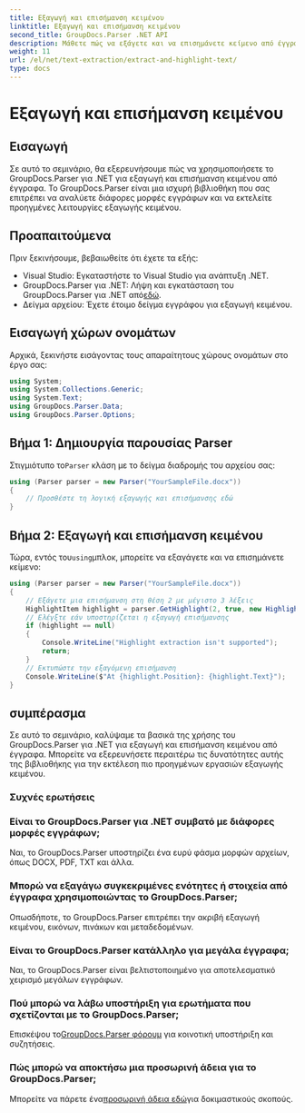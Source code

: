 ```yaml
---
title: Εξαγωγή και επισήμανση κειμένου
linktitle: Εξαγωγή και επισήμανση κειμένου
second_title: GroupDocs.Parser .NET API
description: Μάθετε πώς να εξάγετε και να επισημάνετε κείμενο από έγγραφα χρησιμοποιώντας το GroupDocs.Parser για .NET. Εύκολα βήματα για αποτελεσματική εξαγωγή κειμένου στα έργα σας .NET.
weight: 11
url: /el/net/text-extraction/extract-and-highlight-text/
type: docs
---
```

# Εξαγωγή και επισήμανση κειμένου

## Εισαγωγή
Σε αυτό το σεμινάριο, θα εξερευνήσουμε πώς να χρησιμοποιήσετε το GroupDocs.Parser για .NET για εξαγωγή και επισήμανση κειμένου από έγγραφα. Το GroupDocs.Parser είναι μια ισχυρή βιβλιοθήκη που σας επιτρέπει να αναλύετε διάφορες μορφές εγγράφων και να εκτελείτε προηγμένες λειτουργίες εξαγωγής κειμένου.
## Προαπαιτούμενα
Πριν ξεκινήσουμε, βεβαιωθείτε ότι έχετε τα εξής:
- Visual Studio: Εγκαταστήστε το Visual Studio για ανάπτυξη .NET.
-  GroupDocs.Parser για .NET: Λήψη και εγκατάσταση του GroupDocs.Parser για .NET από[εδώ](https://releases.groupdocs.com/parser/net/).
- Δείγμα αρχείου: Έχετε έτοιμο δείγμα εγγράφου για εξαγωγή κειμένου.

## Εισαγωγή χώρων ονομάτων
Αρχικά, ξεκινήστε εισάγοντας τους απαραίτητους χώρους ονομάτων στο έργο σας:
```csharp
using System;
using System.Collections.Generic;
using System.Text;
using GroupDocs.Parser.Data;
using GroupDocs.Parser.Options;
```
## Βήμα 1: Δημιουργία παρουσίας Parser
 Στιγμιότυπο το`Parser` κλάση με το δείγμα διαδρομής του αρχείου σας:
```csharp
using (Parser parser = new Parser("YourSampleFile.docx"))
{
    // Προσθέστε τη λογική εξαγωγής και επισήμανσης εδώ
}
```
## Βήμα 2: Εξαγωγή και επισήμανση κειμένου
 Τώρα, εντός του`using`μπλοκ, μπορείτε να εξαγάγετε και να επισημάνετε κείμενο:
```csharp
using (Parser parser = new Parser("YourSampleFile.docx"))
{
    // Εξάγετε μια επισήμανση στη θέση 2 με μέγιστο 3 λέξεις
    HighlightItem highlight = parser.GetHighlight(2, true, new HighlightOptions(3));
    // Ελέγξτε εάν υποστηρίζεται η εξαγωγή επισήμανσης
    if (highlight == null)
    {
        Console.WriteLine("Highlight extraction isn't supported");
        return;
    }
    // Εκτυπώστε την εξαγόμενη επισήμανση
    Console.WriteLine($"At {highlight.Position}: {highlight.Text}");
}
```

## συμπέρασμα
Σε αυτό το σεμινάριο, καλύψαμε τα βασικά της χρήσης του GroupDocs.Parser για .NET για εξαγωγή και επισήμανση κειμένου από έγγραφα. Μπορείτε να εξερευνήσετε περαιτέρω τις δυνατότητες αυτής της βιβλιοθήκης για την εκτέλεση πιο προηγμένων εργασιών εξαγωγής κειμένου.

### Συχνές ερωτήσεις
### Είναι το GroupDocs.Parser για .NET συμβατό με διάφορες μορφές εγγράφων;
Ναι, το GroupDocs.Parser υποστηρίζει ένα ευρύ φάσμα μορφών αρχείων, όπως DOCX, PDF, TXT και άλλα.
### Μπορώ να εξαγάγω συγκεκριμένες ενότητες ή στοιχεία από έγγραφα χρησιμοποιώντας το GroupDocs.Parser;
Οπωσδήποτε, το GroupDocs.Parser επιτρέπει την ακριβή εξαγωγή κειμένου, εικόνων, πινάκων και μεταδεδομένων.
### Είναι το GroupDocs.Parser κατάλληλο για μεγάλα έγγραφα;
Ναι, το GroupDocs.Parser είναι βελτιστοποιημένο για αποτελεσματικό χειρισμό μεγάλων εγγράφων.
### Πού μπορώ να λάβω υποστήριξη για ερωτήματα που σχετίζονται με το GroupDocs.Parser;
 Επισκέψου το[GroupDocs.Parser φόρουμ](https://forum.groupdocs.com/c/parser/17) για κοινοτική υποστήριξη και συζητήσεις.
### Πώς μπορώ να αποκτήσω μια προσωρινή άδεια για το GroupDocs.Parser;
 Μπορείτε να πάρετε ένα[προσωρινή άδεια εδώ](https://purchase.groupdocs.com/temporary-license/)για δοκιμαστικούς σκοπούς.